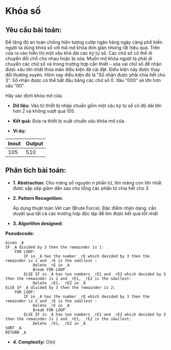 # Khóa số

## Yêu cầu bài toán:

Để tăng độ an toàn chống hiện tượng cướp ngân hàng ngày càng phổ biến người ta dùng khóa số với mã mở khóa đơn giản nhưng rất hiệu quả. Trên cửa ra vào hiển thị một xâu khá dài các ký tự số. Các chữ số có thể di chuyển đổi chổ cho nhau hoặc bị xóa. Muốn mở khóa người ta phải di chuyển các chữ số và trong trường hợp cần thiết – xóa vài chữ số để nhận được xâu lớn nhất thỏa mãn điều kiện đã cài đặt. Điều kiện này được thay đổi thường xuyên. Hôm nay điều kiện đó là “Số nhận được phải chia hết cho 3”. Số nhận được có thể bắt đầu bằng các chữ số 0. Xâu “000” sẽ lớn hơn xâu “00”.

Hãy xác định khóa mở cửa.

* **Dữ liệu:** Vào từ thiết bị nhập chuẩn gồm một xâu ký tự số có độ dài lớn hơn 2 và không vượt quá 105.

* **Kết quả:** Đưa ra thiết bị xuất chuẩn xâu khóa mở cửa.

* **Ví dụ:**

| Inout | Output |
|-------|--------|
| 105   | 510    |

## Phân tích bài toán:

* **1. Abstraction:**
Cho mảng số nguyên n phần tử, tìm mảng con lớn nhất được sắp xếp giảm dần sao cho tổng các phần tử chia hết cho 3
* **2. Pattern Recognition:** 

	Áp dụng thuật toán Vét cạn (Brute Force). 
	Đặc điểm nhận dạng: cần duyệt qua tất cả các trường hợp độc lập để tìm được kết quả tốt nhất
	
* **3. Algorithm designed:**

**Pseudocode:**

```[python 3]
Given _A
IF _A divided by 3 then the remainder is 1:
	FOR LOOP:
		IF in _A has the number _rE which devided by 3 then the remainder is 1 and _rE is the smallest :
			Delete _rE in _A
			Break FOR LOOP
		ELSE IF in _A has two numbers _rE1 and _rE2 which devided by 3 then the remainder is 2 and _rE1, _rE2 is the smallest:
			Delete _rE1, _rE2 in _A
ELSE IF _A divided by 3 then the remainder is 2:
	FOR LOOP:
		IF in _A has the number _rE which devided by 3 then the remainder is 2 and _rE is the smallest :
			Delete _rE in _A
			Break FOR LOOP
		ELSE IF in _A has two numbers _rE1 and _rE2 which devided by 3 then the remainder is 1 and _rE1, _rE2 is the smallest:
			Delete _rE1, _rE2 in _A
SORT _A
RETURN _A
```
* **4. Complexity:**
O(n)
